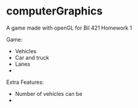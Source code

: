 # computerGraphics
A game made with openGL for Bil 421 Homework 1

Game:
- Vehicles
- Car and truck
- Lanes
- 


Extra Features:
- Number of vehicles can be 
- 
